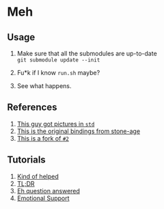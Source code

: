 # Meh


## Usage


1. Make sure that all the submodules are up-to-date </br>
`git submodule update --init`


2. Fu*k if I know `run.sh` maybe?


3. See what happens.


## References
1. [This guy got pictures in `std`](https://github.com/Kezii/esp32cam_rs/tree/master)
2. [This is the original bindings from stone-age](https://github.com/jlocash/esp-camera-rs/tree/main)
3. [This is a fork of `#2`](https://github.com/hnz1102/esp-camera-rs/tree/main)


## Tutorials
1. [Kind of helped](https://rust-lang.github.io/rust-bindgen/tutorial-4.html)
2. [TL;DR](https://github.com/fitzgen/bindgen-tutorial-bzip2-sys/blob/master/build.rs)
3. [Eh question answered](https://users.rust-lang.org/t/how-to-build-c-static-library-into-a-rust-crate-for-no-std-environmrnt/45899)
4. [Emotional Support](https://png.pngtree.com/png-clipart/20220620/original/pngtree-emoji-3d-rendering-smiley-face-png-image_8130171.png)
